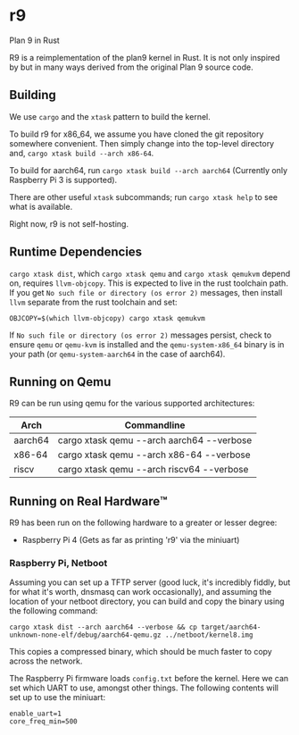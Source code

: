 # r9
Plan 9 in Rust

R9 is a reimplementation of the plan9 kernel in Rust.  It is
not only inspired by but in many ways derived from the original
Plan 9 source code.

## Building

We use `cargo` and the `xtask` pattern to build the kernel.

To build r9 for x86_64, we assume you have cloned the git repository
somewhere convenient.  Then simply change into the top-level
directory and, `cargo xtask build --arch x86-64`.

To build for aarch64, run `cargo xtask build --arch aarch64` (Currently only Raspberry Pi 3 is supported).

There are other useful `xtask` subcommands; run
`cargo xtask help` to see what is available.

Right now, r9 is not self-hosting.

## Runtime Dependencies

`cargo xtask dist`, which `cargo xtask qemu` and 
`cargo xtask qemukvm` depend on, requires `llvm-objcopy`. 
This is expected to live in the rust toolchain path. If 
you get `No such file or directory (os error 2)` messages, 
then install `llvm` separate from the rust toolchain and set:
```
OBJCOPY=$(which llvm-objcopy) cargo xtask qemukvm
```

If `No such file or directory (os error 2)` messages persist, 
check to ensure `qemu` or `qemu-kvm` is installed and the 
`qemu-system-x86_64` binary is in your path (or `qemu-system-aarch64` in the case of aarch64).

## Running on Qemu

R9 can be run using qemu for the various supported architectures:

|Arch|Commandline|
|----|-----------|
|aarch64|cargo xtask qemu --arch aarch64 --verbose|
|x86-64|cargo xtask qemu --arch x86-64 --verbose|
|riscv|cargo xtask qemu --arch riscv64 --verbose|

## Running on Real Hardware™️

R9 has been run on the following hardware to a greater or lesser degree:
- Raspberry Pi 4 (Gets as far as printing 'r9' via the miniuart)

### Raspberry Pi, Netboot

Assuming you can set up a TFTP server (good luck, it's incredibly fiddly, but for what it's worth, dnsmasq can work occasionally), and assuming the location of your netboot directory, you can build and copy the binary using the following command:
```
cargo xtask dist --arch aarch64 --verbose && cp target/aarch64-unknown-none-elf/debug/aarch64-qemu.gz ../netboot/kernel8.img
```

This copies a compressed binary, which should be much faster to copy across the network.

The Raspberry Pi firmware loads `config.txt` before the kernel.  Here we can set which UART to use, amongst other things.  The following contents will set up to use the miniuart:
```
enable_uart=1
core_freq_min=500
```
